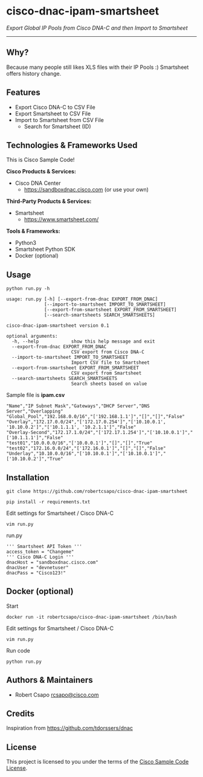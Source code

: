# cisco-dnac-ipam-smartsheet

*Export Global IP Pools from Cisco DNA-C and then Import to Smartsheet*

---

## Why?
Because many people still likes XLS files with their IP Pools :)
Smartsheet offers history change.

## Features

- Export Cisco DNA-C to CSV File
- Export Smartsheet to CSV File
- Import to Smartsheet from CSV File
  - Search for Smartsheet (ID)

## Technologies & Frameworks Used

This is Cisco Sample Code!

**Cisco Products & Services:**

- Cisco DNA Center
  - https://sandboxdnac.cisco.com (or use your own)

**Third-Party Products & Services:**

- Smartsheet
  - https://www.smartsheet.com/

**Tools & Frameworks:**

- Python3
- Smartsheet Python SDK
- Docker (optional)

## Usage

```python run.py -h```  
```
usage: run.py [-h] [--export-from-dnac EXPORT_FROM_DNAC]
              [--import-to-smartsheet IMPORT_TO_SMARTSHEET]
              [--export-from-smartsheet EXPORT_FROM_SMARTSHEET]
              [--search-smartsheets SEARCH_SMARTSHEETS]

cisco-dnac-ipam-smartsheet version 0.1

optional arguments:
  -h, --help            show this help message and exit
  --export-from-dnac EXPORT_FROM_DNAC
                        CSV export from Cisco DNA-C
  --import-to-smartsheet IMPORT_TO_SMARTSHEET
                        Import CSV file to Smartsheet
  --export-from-smartsheet EXPORT_FROM_SMARTSHEET
                        CSV export from Smartsheet
  --search-smartsheets SEARCH_SMARTSHEETS
                        Search sheets based on value
```

Sample file is **ipam.csv**

```
"Name","IP Subnet Mask","Gateways","DHCP Server","DNS Server","Overlapping"
"Global_Pool","192.168.0.0/16","['192.168.1.1']","[]","[]","False"
"Overlay","172.17.0.0/24","['172.17.0.254']","['10.10.0.1', '10.10.0.2']","['10.1.1.1', '10.2.1.1']","False"
"Overlay-Second","172.17.1.0/24","['172.17.1.254']","['10.10.0.1']","['10.1.1.1']","False"
"test01","10.0.0.0/16","['10.0.0.1']","[]","[]","True"
"test02","172.16.0.0/24","['172.16.0.1']","[]","[]","False"
"Underlay","10.10.0.0/16","['10.10.0.1']","['10.10.0.1']","['10.10.0.2']","True"
```

## Installation

```
git clone https://github.com/robertcsapo/cisco-dnac-ipam-smartsheet
```
```
pip install -r requirements.txt
```
Edit settings for Smartsheet / Cisco DNA-C
```
vim run.py
```

run.py
```
''' Smartsheet API Token '''
access_token = "Changeme"
''' Cisco DNA-C Login '''
dnacHost = "sandboxdnac.cisco.com"
dnacUser = "devnetuser"
dnacPass = "Cisco123!"
```

## Docker (optional)

Start
```
docker run -it robertcsapo/cisco-dnac-ipam-smartsheet /bin/bash
```
Edit settings for Smartsheet / Cisco DNA-C
```
vim run.py
```
Run code
```
python run.py
```

## Authors & Maintainers

- Robert Csapo <rcsapo@cisco.com>

## Credits

Inspiration from https://github.com/tdorssers/dnac

## License

This project is licensed to you under the terms of the [Cisco Sample
Code License](./LICENSE).
